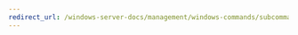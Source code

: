```yaml
---
redirect_url: /windows-server-docs/management/windows-commands/subcommand-set-drivergroupfilter.md
---
```

